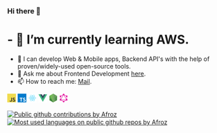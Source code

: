 ### Hi there 👋
# - 🌱 I’m currently learning AWS.
- 👯 I can develop Web & Mobile apps, Backend API's with the help of proven/widely-used open-source tools.
- 💬 Ask me about Frontend Development [here](https://github.com/broken-vagrant/broken-vagrant/issues).
- 📫 How to reach me: [Mail](mailto:broken.vagrant@gmail.com).

<code><img height="20" alt="javascript" src="https://raw.githubusercontent.com/github/explore/80688e429a7d4ef2fca1e82350fe8e3517d3494d/topics/javascript/javascript.png"></code>
<code><img height="20" alt="typescript" src="https://raw.githubusercontent.com/github/explore/80688e429a7d4ef2fca1e82350fe8e3517d3494d/topics/typescript/typescript.png"></code>
<code><img height="20" alt="react" src="https://raw.githubusercontent.com/github/explore/80688e429a7d4ef2fca1e82350fe8e3517d3494d/topics/react/react.png"></code>
<code><img height="20" alt="react" src="https://raw.githubusercontent.com/github/explore/80688e429a7d4ef2fca1e82350fe8e3517d3494d/topics/vue/vue.png"></code>
<code><img height="20" alt="nodejs" src="https://raw.githubusercontent.com/github/explore/80688e429a7d4ef2fca1e82350fe8e3517d3494d/topics/nodejs/nodejs.png"></code> 
<code><img height="20" alt="graphql" src="https://raw.githubusercontent.com/github/explore/5c058a388828bb5fde0bcafd4bc867b5bb3f26f3/topics/graphql/graphql.png"></code>

<a href="https://github-readme-stats.vercel.app" target="_blank">
  <img height=200 align="center" alt="Public github contributions by Afroz" src="https://github-readme-stats.vercel.app/api?username=broken-vagrant" />
</a>
<a href="https://github-readme-stats.vercel.app" target="_blank">
  <img height=200 align="center" alt="Most used languages on public github repos by Afroz" src="https://github-readme-stats.vercel.app/api/top-langs?username=broken-vagrant&layout=compact&langs_count=8&card_width=320" />
</a>
